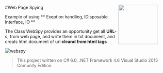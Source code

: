 #Web Page Spying   <img src="https://cloud.githubusercontent.com/assets/24522089/21962098/41a510c8-db36-11e6-95ef-eb392a0a1919.png" align="right" width="130px" height="130px" /> 

Example of using ** Exeption handling, IDisposable interface, IO **

The Class WebSpy provides an opportunity get all **URL**-s, from web page, and write them in txt document, and creats html document of url  **cleand from html tags**


![webspy](https://cloud.githubusercontent.com/assets/24522089/22523957/afe45dee-e8da-11e6-9293-8c13de4fcc69.gif)

> This project written on C# 6.0, .NET Framework 4.6 Visual Studio 2015 Comunity Edition
